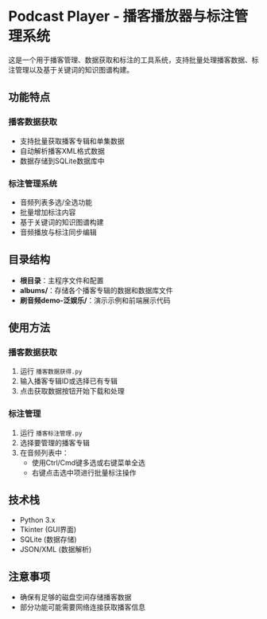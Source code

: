 # Podcast Player - 播客播放器与标注管理系统

这是一个用于播客管理、数据获取和标注的工具系统，支持批量处理播客数据、标注管理以及基于关键词的知识图谱构建。

## 功能特点

### 播客数据获取
- 支持批量获取播客专辑和单集数据
- 自动解析播客XML格式数据
- 数据存储到SQLite数据库中

### 标注管理系统
- 音频列表多选/全选功能
- 批量增加标注内容
- 基于关键词的知识图谱构建
- 音频播放与标注同步编辑

## 目录结构

- **根目录**：主程序文件和配置
- **albums/**：存储各个播客专辑的数据和数据库文件
- **刷音频demo-泛娱乐/**：演示示例和前端展示代码

## 使用方法

### 播客数据获取
1. 运行 `播客数据获得.py`
2. 输入播客专辑ID或选择已有专辑
3. 点击获取数据按钮开始下载和处理

### 标注管理
1. 运行 `播客标注管理.py`
2. 选择要管理的播客专辑
3. 在音频列表中：
   - 使用Ctrl/Cmd键多选或右键菜单全选
   - 右键点击选中项进行批量标注操作

## 技术栈

- Python 3.x
- Tkinter (GUI界面)
- SQLite (数据存储)
- JSON/XML (数据解析)

## 注意事项

- 确保有足够的磁盘空间存储播客数据
- 部分功能可能需要网络连接获取播客信息